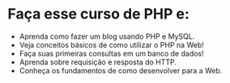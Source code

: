 # Faça esse curso de PHP e:
* Aprenda como fazer um blog usando PHP e MySQL.
* Veja conceitos básicos de como utilizar o PHP na Web!
* Faça suas primeiras consultas em um banco de dados!
* Aprenda sobre requisição e resposta do HTTP.
* Conheça os fundamentos de como desenvolver para a Web.
